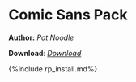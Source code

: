 # Comic Sans Pack 

**Author:** *Pot Noodle*

**Download**: *[Download](https://drive.google.com/file/d/1W62_K2JBUUlwqSmzD__EZPkt6aoIOA93/view?usp=sharing)*

{%include rp_install.md%}
